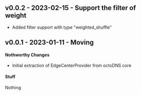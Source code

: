 ## v0.0.2 - 2023-02-15 - Support the filter of weight

* Added filter support with type "weighted_shuffle"

## v0.0.1 - 2023-01-11 - Moving

#### Nothworthy Changes

* Initial extraction of EdgeCenterProvider from octoDNS core

#### Stuff

Nothing
